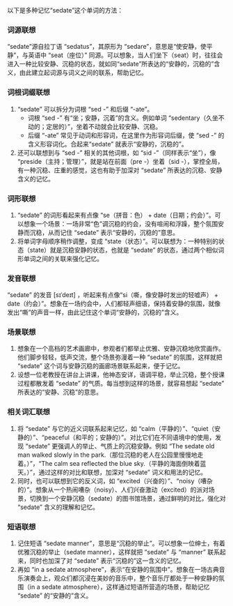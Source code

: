 以下是多种记忆“sedate”这个单词的方法：

### 词源联想
“sedate”源自拉丁语 “sedatus”，其原形为 “sedare”，意思是“使安静，使平静”，与英语中 “seat（座位）” 同源。可以想象，当人们坐下（seat）时，往往会进入一种比较安静、沉稳的状态，就如同“sedate”所表达的“安静的，沉稳的”含义，由此建立起词源与词义之间的联系，帮助记忆。

### 词根词缀联想
1. “sedate” 可以拆分为词根 “sed -” 和后缀 “-ate”。
    - 词根 “sed -” 有“坐；安静，沉着”的含义。例如单词 “sedentary（久坐不动的；定居的）”，坐着不动就会比较安静、沉稳。
    - 后缀 “-ate” 常见于动词和形容词，在这里作为形容词后缀，使 “sed -” 的含义形容词化。合起来“sedate” 就表示“安静的，沉稳的”。
2. 还可以联想到与 “sed -” 相关的其他词根，如 “sid -”（同样表示“坐”），像 “preside（主持；管理）”，就是站在前面（pre -）坐着（sid -），掌控全局，有一种沉稳、庄重的感觉，这也有助于加深对 “sedate” 所表达的沉稳、安静含义的记忆。

### 词形联想
1. “sedate” 的词形看起来有点像 “se（拼音：色） + date（日期；约会）”。可以想象一个场景：一场非常“色”调沉稳的约会，没有喧闹和浮躁，整个氛围安静而沉稳，从而记住 “sedate” 表示“安静的，沉稳的”意思。
2. 将单词字母顺序稍作调整，变成 “state（状态）”。可以联想为：一种特别的状态（state）就是沉稳安静的状态，也就是 “sedate” 的状态，通过两个相似词形单词之间的关联来强化记忆。

### 发音联想
“sedate” 的发音 [sɪˈdeɪt] ，听起来有点像“si（嘶，像安静时发出的轻嘘声） + date（约会）”。想象在一场约会中，人们都轻声细语，保持着安静的氛围，就像发出“嘶”的声音一样，由此记住这个单词“安静的，沉稳的”含义。

### 场景联想
1. 想象在一个高档的艺术画廊中，参观者们都举止优雅、安静沉稳地欣赏画作。他们脚步轻轻，低声交流，整个场景弥漫着一种 “sedate” 的氛围，这样就把 “sedate” 这个词与安静沉稳的画廊场景联系起来，便于记忆。
2. 设想一位老教授在讲台上讲课，他神态安详，语调平稳，举止沉稳，整个授课过程都散发着 “sedate” 的气质。每当想到这样的场景，就容易想起 “sedate” 所表达的“安静、沉稳”的意思。

### 相关词汇联想
1. 将 “sedate” 与它的近义词联系起来记忆，如 “calm（平静的）”、“quiet（安静的）”、“peaceful（和平的；安静的）”。对比它们在不同语境中的使用，发现 “sedate” 更强调人的举止、气质上的沉稳安静。例如 “The sedate old man walked slowly in the park.（那位沉稳的老人在公园里慢慢地走着。）”，“The calm sea reflected the blue sky.（平静的海面倒映着蓝天。）”，通过这样的对比和联想，加深对 “sedate” 词义和用法的记忆。
2. 同时，也可以联想到它的反义词，如 “excited（兴奋的）”、“noisy（嘈杂的）”。想象从一个热闹嘈杂（noisy）、人们兴奋激动（excited）的派对场景，切换到一个安静沉稳（sedate）的图书馆场景，通过鲜明的对比，强化对 “sedate” 含义的理解和记忆。

### 短语联想
1. 记住短语 “sedate manner”，意思是“沉稳的举止”。可以想象一位绅士，有着优雅沉稳的举止（sedate manner），这样就把 “sedate” 与 “manner” 联系起来，同时也加深了对 “sedate” 表示“沉稳的”这一含义的记忆。
2. 再如 “in a sedate atmosphere”，表示“在安静的氛围中”。想象在一场古典音乐演奏会上，观众们都沉浸在美妙的音乐中，整个音乐厅都处于一种安静的氛围（in a sedate atmosphere），这样通过短语所营造的场景，帮助记忆 “sedate” 的“安静的”含义。 